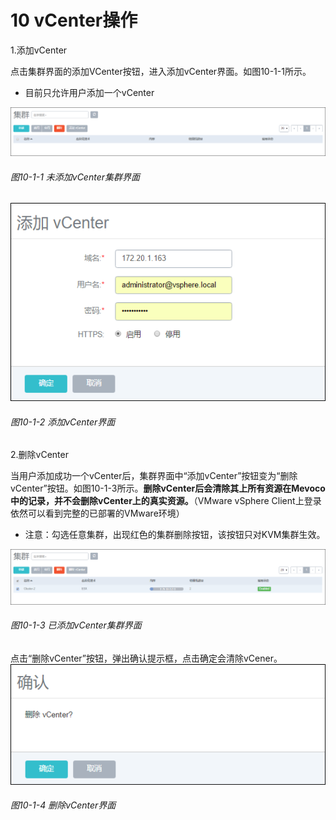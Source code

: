 # 10 vCenter操作

1.添加vCenter

点击集群界面的添加VCenter按钮，进入添加vCenter界面。如图10-1-1所示。

* 目前只允许用户添加一个vCenter

![png](../images/10-1-1.png "图10-1-1未添加vCenter集群界面")

###### 图10-1-1 未添加vCenter集群界面


![png](../images/10-1-2.png "图10-1-2集群结构图")

###### 图10-1-2 添加vCenter界面

2.删除vCenter

当用户添加成功一个vCenter后，集群界面中“添加vCenter”按钮变为“删除vCenter”按钮。如图10-1-3所示。**删除vCenter后会清除其上所有资源在Mevoco中的记录，并不会删除vCenter上的真实资源。**（VMware vSphere Client上登录依然可以看到完整的已部署的VMware环境）

* 注意：勾选任意集群，出现红色的集群删除按钮，该按钮只对KVM集群生效。

![png](../images/10-1-3.png "图10-1-3 已添加vCenter集群界面")

###### 图10-1-3 已添加vCenter集群界面

点击“删除vCenter”按钮，弹出确认提示框，点击确定会清除vCener。
![png](../images/10-1-4.png "图10-1-4删除vCenter界面")

###### 图10-1-4 删除vCenter界面
